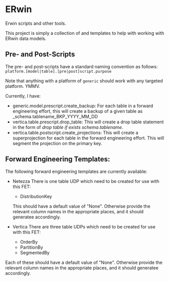 ERwin
=====

Erwin scripts and other tools.

This project is simply a collection of and templates to help with working with ERwin data models.  

Pre- and Post-Scripts
----------------------
The pre- and post-scripts have a standard naming convention as follows:
  `platform.[model|table].[pre|post]script.purpose`

Note that anything with a platform of `generic` should work with any targeted platform.  YMMV.  

Currently, I have:
 - generic.model.prescript.create_backup:
 	For each table in a forward engineering effort, this will create a backup of a given table as _schema.tablename\_BKP\_YYYY\_MM\_DD
 - vertica.table.prescript.drop_table:
    This will create a drop table statement in the form of _drop table if exists schema.tablename_.
 - vertica.table.postscript.create_projections:
    This will create a superprojection for each table in the forward engineering effort.  This will segment the projection on the primary key.

Forward Engineering Templates:
------------------------------
The following forward engineering templates are currently available:
 - Netezza
    There is one table UDP which need to be created for use with this FET:
 	 - DistributionKey
 	 
   This should have a default value of "None".  Otherwise provide the relevant column names in the appropriate places, and it should generatee accordingly.

 - Vertica
 	There are three table UDPs which need to be created for use with this FET:
 	 - OrderBy
 	 - PartitionBy
 	 - SegmentedBy
 	 
  Each of these should have a default value of "None".  Otherwise provide the relevant column names in the appropriate places, and it should generatee accordingly.

